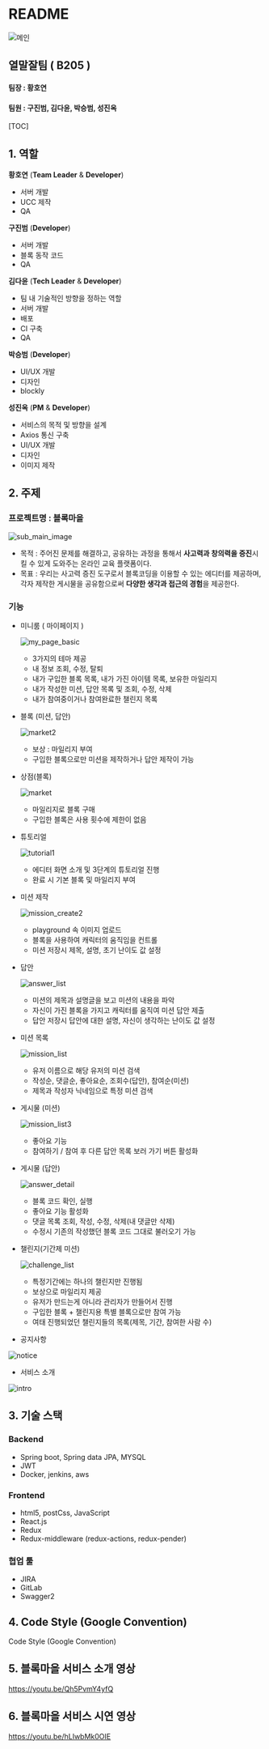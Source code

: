 # README

![메인](https://lab.ssafy.com/s04-webmobile1-sub3/s04p13b205/tree/master/readme_img/메인.png)

## 열말잘팀 ( B205 )

#### 팀장 : 황호연

#### 팀원 : 구진범, 김다윤, 박승범, 성진옥

[TOC]

## 1. 역할

**황호연** (**Team Leader** & **Developer**)

- 서버 개발
- UCC 제작
- QA

**구진범** (**Developer**)

- 서버 개발
- 블록 동작 코드
- QA

**김다윤** (**Tech Leader** & **Developer**)

- 팀 내 기술적인 방향을 정하는 역할
- 서버 개발
- 배포
- CI 구축
- QA

**박승범** (**Developer**)

- UI/UX 개발
- 디자인
- blockly

**성진옥** (**PM** & **Developer**)

- 서비스의 목적 및 방향을 설계
- Axios 통신 구축
- UI/UX 개발
- 디자인
- 이미지 제작



## 2. 주제

### 프로젝트명 : 블록마을

![sub_main_image](https://lab.ssafy.com/s04-webmobile1-sub3/s04p13b205/tree/master/readme_img/sub_main_image.png)

- 목적 : 주어진 문제를 해결하고, 공유하는 과정을 통해서 **사고력과 창의력을 증진**시킬 수 있게 도와주는 온라인 교육 플랫폼이다.
- 목표 : 우리는 사고력 증진 도구로서 블록코딩을 이용할 수 있는 에디터를 제공하며, 각자 제작한 게시물을 공유함으로써 **다양한 생각과 접근의 경험**을 제공한다.



### 기능

- 미니룸 ( 마이페이지 )

  ![my_page_basic](https://lab.ssafy.com/s04-webmobile1-sub3/s04p13b205/tree/master/readme_img/my_page_basic.png)

  - 3가지의 테마 제공
  - 내 정보 조회, 수정, 탈퇴
  - 내가 구입한 블록 목록, 내가 가진 아이템 목록, 보유한 마일리지
  - 내가 작성한 미션, 답안 목록 및 조회, 수정, 삭제
  - 내가 참여중이거나 참여완료한 챌린지 목록



- 블록 (미션, 답안)

  ![market2](https://lab.ssafy.com/s04-webmobile1-sub3/s04p13b205/tree/master/readme_img/market2.png)

  - 보상 : 마일리지 부여
  - 구입한 블록으로만 미션을 제작하거나 답안 제작이 가능



- 상점(블록)

  ![market](https://lab.ssafy.com/s04-webmobile1-sub3/s04p13b205/tree/master/readme_img/market.png)

  - 마일리지로 블록 구매
  - 구입한 블록은 사용 횟수에 제한이 없음



- 튜토리얼

  ![tutorial1](https://lab.ssafy.com/s04-webmobile1-sub3/s04p13b205/tree/master/readme_img/tutorial1.png)

  - 에디터 화면 소개 및 3단계의 튜토리얼 진행
  - 완료 시 기본 블록 및 마일리지 부여

  

- 미션 제작

  ![mission_create2](https://lab.ssafy.com/s04-webmobile1-sub3/s04p13b205/tree/master/readme_img/mission_create2.png)

  - playground 속 이미지 업로드
  - 블록을 사용하여 캐릭터의 움직임을 컨트롤
  - 미션 저장시 제목, 설명, 초기 난이도 값 설정

  

- 답안

  ![answer_list](https://lab.ssafy.com/s04-webmobile1-sub3/s04p13b205/tree/master/readme_img/answer_list.png)

  - 미션의 제목과 설명글을 보고 미션의 내용을 파악
  - 자신이 가진 블록을 가지고 캐릭터를 움직여 미션 답안 제출
  - 답안 저장시 답안에 대한 설명, 자신이 생각하는 난이도 값 설정

  

- 미션 목록

  ![mission_list](https://lab.ssafy.com/s04-webmobile1-sub3/s04p13b205/tree/master/readme_img/mission_list.png)

  - 유저 이름으로 해당 유저의 미션 검색
  - 작성순, 댓글순, 좋아요순, 조회수(답안), 참여순(미션)
  - 제목과 작성자 닉네임으로 특정 미션 검색

  

- 게시물 (미션)

  ![mission_list3](https://lab.ssafy.com/s04-webmobile1-sub3/s04p13b205/tree/master/readme_img/mission_list3.png)

  - 좋아요 기능
  - 참여하기 / 참여 후 다른 답안 목록 보러 가기 버튼 활성화

  

- 게시물 (답안)

  ![answer_detail](https://lab.ssafy.com/s04-webmobile1-sub3/s04p13b205/tree/master/readme_img/answer_detail.png)

  - 블록 코드 확인, 실행
  - 좋아요 기능 활성화
  - 댓글 목록 조회, 작성, 수정, 삭제(내 댓글만 삭제)
  - 수정시 기존의 작성했던 블록 코드 그대로 불러오기 가능

  

- 챌린지(기간제 미션)

  ![challenge_list](https://lab.ssafy.com/s04-webmobile1-sub3/s04p13b205/tree/master/readme_img/challenge_list.png)

  - 특정기간에는 하나의 챌린지만 진행됨
  - 보상으로 마일리지 제공
  - 유저가 만드는게 아니라 관리자가 만들어서 진행
  - 구입한 블록 + 챌린지용 특별 블록으로만 참여 가능
  - 여태 진행되었던 챌린지들의 목록(제목, 기간, 참여한 사람 수)

  

- 공지사항

![notice](https://lab.ssafy.com/s04-webmobile1-sub3/s04p13b205/tree/master/readme_img/notice.png)

- 서비스 소개

![intro](https://lab.ssafy.com/s04-webmobile1-sub3/s04p13b205/tree/master/readme_img/intro.png)



## 3. 기술 스택

### Backend

- Spring boot, Spring data JPA, MYSQL
- JWT
- Docker, jenkins, aws

### Frontend

- html5, postCss, JavaScript
- React.js
- Redux
- Redux-middleware (redux-actions, redux-pender)

### 협업 툴

- JIRA
- GitLab
- Swagger2



## 4. Code Style (Google Convention)

Code Style (Google Convention)



## 5. 블록마을 서비스 소개 영상

https://youtu.be/Qh5PvmY4yfQ



## 6. 블록마을 서비스 시연 영상

https://youtu.be/hLIwbMk0OIE